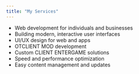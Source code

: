 ```yaml
---
title: "My Services"
---
```


- Web development for individuals and businesses
- Building modern, interactive user interfaces
- UI/UX design for web and apps
- OTCLIENT MOD development
- Custom CLIENT ENTERGAME solutions
- Speed and performance optimization
- Easy content management and updates
